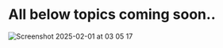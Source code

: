 # All below topics coming soon..

![Screenshot 2025-02-01 at 03 05 17](https://github.com/user-attachments/assets/7f6e32d3-bac1-4b53-b9b6-03372c493c2f)
